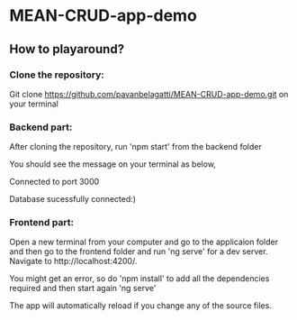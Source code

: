 # MEAN-CRUD-app-demo

## How to playaround?

### Clone the repository:
Git clone https://github.com/pavanbelagatti/MEAN-CRUD-app-demo.git on your terminal

### Backend part:

After cloning the repository, run 'npm start' from the backend folder

You should see the message on your terminal as below,

Connected to port 3000

Database sucessfully connected:) 

### Frontend part:

Open a new terminal from your computer and go to the applicaion folder and then go to the frontend folder and run 'ng serve' for a dev server. 
Navigate to http://localhost:4200/. 

You might get an error, so do 'npm install' to add all the dependencies required and then start again 'ng serve'

The app will automatically reload if you change any of the source files.
